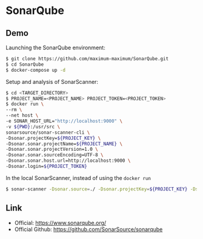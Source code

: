# SonarQube

## Demo

Launching the SonarQube environment:

```zsh
$ git clone https://github.com/maximum-maximum/SonarQube.git
$ cd SonarQube
$ docker-compose up -d
```

Setup and analysis of SonarScanner:

```zsh
$ cd <TARGET_DIRECTORY>
$ PROJECT_NAME=<PROJECT_NAME> PROJECT_TOKEN=<PROJECT_TOKEN>
$ docker run \
--rm \
--net host \
-e SONAR_HOST_URL="http://localhost:9000" \
-v ${PWD}:/usr/src \
sonarsource/sonar-scanner-cli \
-Dsonar.projectKey=${PROJECT_KEY} \
-Dsonar.sonar.projectName=${PROJECT_NAME} \
-Dsonar.sonar.projectVersion=1.0 \
-Dsonar.sonar.sourceEncoding=UTF-8 \
-Dsonar.sonar.host.url=http://localhost:9000 \
-Dsonar.login=${PROJECT_TOKEN}
```

In the local SonarScanner, instead of using the `docker run`

```zsh
$ sonar-scanner -Dsonar.source=./ -Dsonar.projectKey=${PROJECT_KEY} -Dsonar.projectname=${PROJECT_NAME} -Dsonar.login=${PROJECT_TOKEN}
```

## Link

- Official: <https://www.sonarqube.org/>
- Official Github: <https://github.com/SonarSource/sonarqube>
